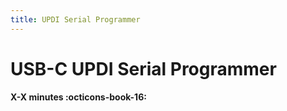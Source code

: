 ```yaml
---
title: UPDI Serial Programmer
---
```


# USB-C UPDI Serial Programmer

**X-X minutes :octicons-book-16:**